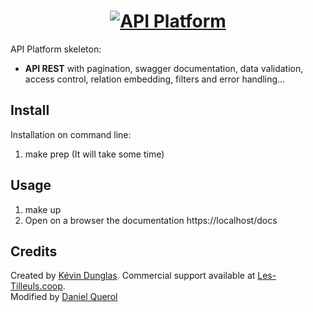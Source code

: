 <h1 align="center"><a href="https://api-platform.com"><img src="https://api-platform.com/logo-250x250.png" alt="API Platform"></a></h1>

API Platform skeleton:

* **API REST** with pagination, swagger documentation, data validation, access control, relation embedding,
  filters and error handling...

## Install

Installation on command line:
1. make prep (It will take some time)

## Usage
1. make up
2. Open on a browser the documentation https://localhost/docs

## Credits

Created by [Kévin Dunglas](https://dunglas.fr). Commercial support available at [Les-Tilleuls.coop](https://les-tilleuls.coop). \
Modified by [Daniel Querol](https://github.com/DanielQuerolBeltran)

